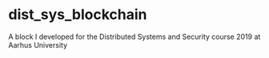 # dist_sys_blockchain
A block I developed for the Distributed Systems and Security course 2019 at Aarhus University
